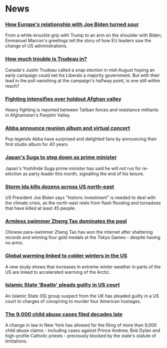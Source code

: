 # News
### [How Europe's relationship with Joe Biden turned sour](https://www.bbc.com/news/world-europe-58416848)
From a white-knuckle grip with Trump to an arm on the shoulder with Biden, Emmanuel Macron's greetings tell the story of how EU leaders saw the change of US administrations.
### [How much trouble is Trudeau in?](https://www.bbc.com/news/world-us-canada-58389802)
Canada's Justin Trudeau called a snap election in mid-August hoping an early campaign could net his Liberals a majority government. But with their lead in the poll vanishing at the campaign's halfway point, is one still within reach? 
### [Fighting intensifies over holdout Afghan valley](https://www.bbc.com/news/world-asia-58430255)
Heavy fighting is reported between Taliban forces and resistance militants in Afghanistan's Panjshir Valley.
### [Abba announce reunion album and virtual concert](https://www.bbc.com/news/entertainment-arts-58423452)
Pop legends Abba have surprised and delighted fans by announcing their first studio album for 40 years.
### [Japan's Suga to step down as prime minister](https://www.bbc.com/news/world-asia-58405212)
Japan's Yoshihide Suga prime minister has said he will not run for re-election as party leader this month, signalling the end of his tenure. 
### [Storm Ida kills dozens across US north-east](https://www.bbc.com/news/world-us-canada-58429853)
US President Joe Biden says "historic investment" is needed to deal with the climate crisis, as the north-east reels from flash flooding and tornadoes that have killed at least 45 people.
### [Armless swimmer Zheng Tao dominates the pool](https://www.bbc.com/news/world-asia-china-58430856)
Chinese para-swimmer Zheng Tao has won the internet after shattering records and winning four gold medals at the Tokyo Games - despite having no arms. 
### [Global warming linked to colder winters in the US](https://www.bbc.com/news/science-environment-58425526)
A new study shows that increases in extreme winter weather in parts of the US are linked to accelerated warming of the Arctic. 
### [Islamic State 'Beatle' pleads guilty in US court](https://www.bbc.com/news/world-us-canada-58427171)
An Islamic State (IS) group suspect from the UK has pleaded guilty in a US court to charges of conspiring to murder four American hostages.
### [The 9,000 child abuse cases filed decades late](https://www.bbc.com/news/world-us-canada-58322592)
 A change in law in New York has allowed for the filing of more than 9,000 child abuse claims - including cases against Prince Andrew, Bob Dylan and high-profile Catholic priests - previously blocked by the state's statute of limitations. 

